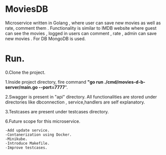 # MoviesDB
Microservice written in Golang , where user can save new movies as well as rate, comment them . Functionality is similar to IMDB website where guest can see the movies , logged in users can comment , rate , admin can save new movies . For DB MongoDB is used.

# Run.

0.Clone the project.

1.Inside project directory, fire command **"go run ./cmd/movies-d-b-server/main.go --port=7777**".

2.Swagger is present in "api" directory. All functionalities are stored under directories like dbconnection , service,handlers are self explanatory.

3.Testcases are present under testcases directory.

6.Future scope for this microservice.

    -Add update service.
    -Contanerization using Docker.
    -Minikube.
    -Introduce Makefile.
    -Improve testcases.
 

